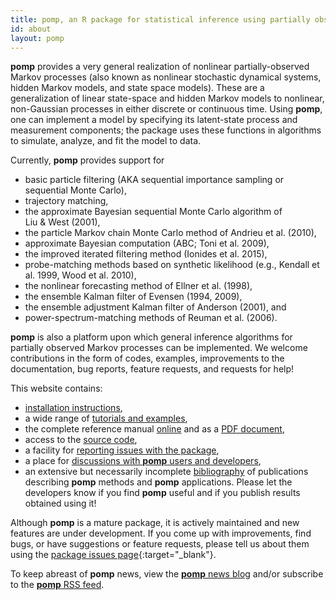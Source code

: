```yaml
---
title: pomp, an R package for statistical inference using partially observed Markov processes
id: about
layout: pomp
---
```


<span class="firstcharacter">**pomp**</span> provides a very general realization of nonlinear partially-observed Markov processes (also known as nonlinear stochastic dynamical systems, hidden Markov models, and state space models).
These are a generalization of linear state-space and hidden Markov models to nonlinear, non-Gaussian processes in either discrete or continuous time.
Using **pomp**, one can implement a model by specifying its latent-state process and measurement components;
the package uses these functions in algorithms to simulate, analyze, and fit the model to data.

Currently, **pomp** provides support for

- basic particle filtering (AKA sequential importance sampling or sequential Monte Carlo),
- trajectory matching,
- the approximate Bayesian sequential Monte Carlo algorithm of Liu&nbsp;&amp;&nbsp;West&nbsp;(2001),
- the particle Markov chain Monte Carlo method of Andrieu et al.&nbsp;(2010),
- approximate Bayesian computation (ABC; Toni et al.&nbsp;2009),
- the improved iterated filtering method (Ionides et al. 2015),
- probe-matching methods based on synthetic likelihood (e.g., Kendall et al. 1999, Wood et al. 2010),
- the nonlinear forecasting method of Ellner et al. (1998),
- the ensemble Kalman filter of Evensen (1994, 2009),
- the ensemble adjustment Kalman filter of Anderson (2001), and
- power-spectrum-matching methods of Reuman et al. (2006).

**pomp** is also a platform upon which general inference algorithms for partially observed Markov processes can be implemented.
We welcome contributions in the form of codes, examples, improvements to the documentation, bug reports, feature requests, and requests for help!

This website contains:
- [installation instructions](install.html), 
- a wide range of [tutorials and examples](docs.html), 
- the complete reference manual [online](manual/) and as a [PDF document](manual/pdf/),
- access to the [source code](https://github.com/kingaa/pomp/), 
- a facility for [reporting issues with the package](https://github.com/kingaa/pomp/issues), 
- a place for [discussions with **pomp** users and developers](https://github.com/kingaa/pomp/discussions),
- an extensive but necessarily incomplete [bibliography](biblio.html) of publications describing **pomp** methods and **pomp** applications.
  Please let the developers know if you find **pomp** useful and if you publish results obtained using it!

Although **pomp** is a mature package, it is actively maintained and new features are under development.
If you come up with improvements, find bugs, or have suggestions or feature requests, please tell us about them using the [package issues page](https://github.com/kingaa/pomp/issues){:target="_blank"}.

To keep abreast of **pomp** news, view the [**pomp** news blog](blog.html) and/or subscribe to the [**pomp** RSS feed](pomp.atom).
